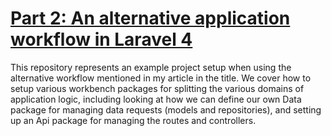 [Part 2: An alternative application workflow in Laravel 4](http://kirkbushell.me/laravel-4-an-alternative-application-workflow-part-2)
========

This repository represents an example project setup when using the alternative workflow mentioned in my article in the title. We cover how to setup various workbench packages for splitting the various domains of application logic, including looking at how we can define our own Data package for managing data requests (models and repositories), and setting up an Api package for managing the routes and controllers.